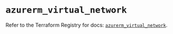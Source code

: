 # `azurerm_virtual_network`

Refer to the Terraform Registry for docs: [`azurerm_virtual_network`](https://registry.terraform.io/providers/hashicorp/azurerm/4.43.0/docs/resources/virtual_network).
